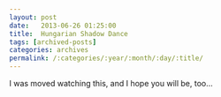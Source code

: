 ```yaml
---
layout: post
date:	2013-06-26 01:25:00
title:  Hungarian Shadow Dance
tags: [archived-posts]
categories: archives
permalink: /:categories/:year/:month/:day/:title/
---
```

I was moved watching this, and I hope you will be, too...

<lj-embed id="1001"/>
